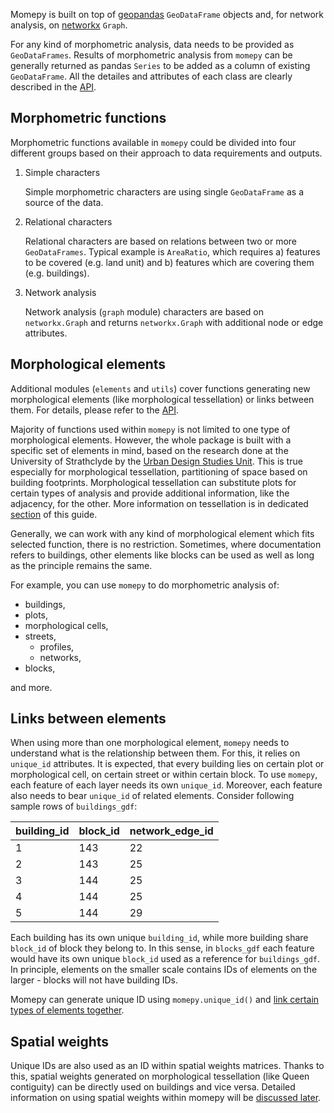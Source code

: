 Momepy is built on top of [geopandas](http://geopandas.org) `GeoDataFrame` objects and, for network analysis, on [networkx](https://networkx.github.io) `Graph`.

For any kind of morphometric analysis, data needs to be provided as `GeoDataFrames`. Results of morphometric analysis from `momepy` can be generally returned as pandas `Series` to be added as
a column of existing `GeoDataFrame`. All the detailes and attributes of each class are clearly described in the [API](https://docs.momepy.org/en/latest/api.html).

## Morphometric functions

Morphometric functions available in `momepy` could be divided into four different groups based on their approach to data requirements and outputs.

1. Simple characters

    Simple morphometric characters are using single `GeoDataFrame` as a source of the data.

2. Relational characters

    Relational characters are based on relations between two or more `GeoDataFrames`. Typical example is `AreaRatio`, which requires a) features to be covered (e.g. land unit) and b) features which are covering them (e.g. buildings).

3. Network analysis

    Network analysis (`graph` module) characters are based on `networkx.Graph` and returns `networkx.Graph` with additional node or edge attributes.


## Morphological elements

Additional modules (`elements` and `utils`) cover functions generating new morphological elements (like morphological tessellation) or links between them. For details, please refer to the [API](https://docs.momepy.org/en/latest/api.html).

Majority of functions used within `momepy` is not limited to one type of morphological elements. However, the whole package is built with a specific set of elements in mind, based on the research done at the University of Strathclyde by the [Urban Design Studies Unit](http://www.udsu-strath.com). This is true especially for morphological tessellation, partitioning of space based on building footprints. Morphological tessellation can substitute plots for certain types of analysis and provide additional information, like the adjacency, for the other. More information on tessellation is in dedicated [section](elements/tessellation) of this guide.

Generally, we can work with any kind of morphological element which fits selected function, there is no restriction. Sometimes, where documentation refers to buildings, other elements like blocks can be used as well as long as the principle remains the same.

For example, you can use `momepy` to do morphometric analysis of:

* buildings,
* plots,
* morphological cells,
* streets,
    * profiles,
    * networks,
* blocks,

and more.

## Links between elements

When using more than one morphological element, `momepy` needs to understand what is the relationship between them. For this, it relies on `unique_id` attributes. It is expected, that every building lies on certain plot or morphological cell, on certain street or within certain block. To use `momepy`, each feature of each layer needs its own `unique_id`. Moreover, each feature also needs to bear `unique_id` of related elements. Consider following sample rows of `buildings_gdf`:

| building_id   | block_id      | network_edge_id |
| ------------- | ------------- | --------------- |
| 1             | 143           | 22              |
| 2             | 143           | 25              |
| 3             | 144           | 25              |
| 4             | 144           | 25              |
| 5             | 144           | 29              |

Each building has its own unique `building_id`, while more building share `block_id` of block they belong to. In this sense, in `blocks_gdf` each feature would have its own unique `block_id` used as a reference for `buildings_gdf`. In principle, elements on the smaller scale contains IDs of elements on the larger - blocks will not have building IDs.

Momepy can generate unique ID using `momepy.unique_id()` and [link certain types of elements together](elements/links).

## Spatial weights

Unique IDs are also used as an ID within spatial weights matrices. Thanks to this, spatial weights generated on morphological tessellation (like Queen contiguity) can be directly used on buildings and vice versa. Detailed information on using spatial weights within momepy will be [discussed later](weights/weights).
